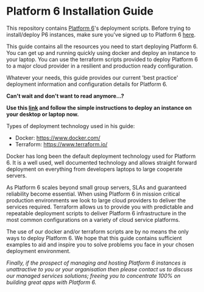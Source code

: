 # Platform 6 Installation Guide

This repository contains [Platform 6](https://documentation.amalto.com/platform6/latest/)'s deployment scripts.
Before trying to install/deploy P6 instances, make sure you've signed up to Platform 6 [here](https://signup.console.platform6.io).

This guide contains all the resources you need to start deploying Platform 6.  You can get up and running quickly using docker and deploy an instance to your laptop.
You can use the terraform scripts provided to deploy Platform 6 to a major cloud provider in a resilient and production ready configuration.

Whatever your needs, this guide provides our current 'best practice' deployment information and configuration details for Platform 6. 

**Can't wait and don't want to read anymore...?**

**Use this [link](./docker-compose/README.md) and follow the simple instructions to deploy an instance on your desktop or laptop now.**

Types of deployment technology used in his guide:

- Docker: https://www.docker.com/
- Terraform: https://www.terraform.io/

Docker has long been the default deployment technology used for Platform 6.  It is a well used, well documented technology and allows straight forward deployment on everything from developers laptops to large cooperate servers.

As Platform 6 scales beyond small group servers, SLAs and guaranteed reliability become essential. When using Platform 6 in mission critical production environments we look to large cloud providers to deliver the services required.
Terraform allows us to provide you with predictable and repeatable deployment scripts to deliver Platform 6 infrastructure in the most common configurations on a variety of cloud service platforms. 

The use of our docker and/or terraform scripts are by no means the only ways to deploy Platform 6.  We hope that this guide contains sufficient examples to aid and inspire you to solve problems you face in your chosen deployment environment.

_Finally, if the prospect of managing and hosting Platform 6 instances is unattractive to you or your organisation then please contact us to discuss our managed services solutions; freeing you to concentrate 100% on building great apps with Platform 6._    
